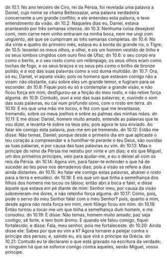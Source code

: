 dn 10.1: No ano terceiro de Ciro, rei da Pérsia, foi revelada uma palavra a Daniel, cujo nome se chama Beltessazar, uma palavra verdadeira concernente a um grande conflito; e ele entendeu esta palavra, e teve entendimento da visão.
dn 10.2: Naqueles dias eu, Daniel, estava pranteando por três semanas inteiras.
dn 10.3: Nenhuma coisa desejável comi, nem carne nem vinho entraram na minha boca, nem me ungi com ungüento, até que se cumpriram as três semanas completas.
dn 10.4: No dia vinte e quatro do primeiro mês, estava eu à borda do grande rio, o Tigre;
dn 10.5: levantei os meus olhos, e olhei, e eis um homem vestido de linho e os seus lombos cingidos com ouro fino de Ufaz;
dn 10.6: o seu corpo era como o berilo, e o seu rosto como um relâmpago; os seus olhos eram como tochas de fogo, e os seus braços e os seus pés como o brilho de bronze polido; e a voz das suas palavras como a voz duma multidão.
dn 10.7: Ora, só eu, Daniel, vi aquela visão; pois os homens que estavam comigo não a viram: não obstante, caiu sobre eles um grande temor, e fugiram para se esconder.
dn 10.8: Fiquei pois eu só a contemplar a grande visão, e não ficou força em mim; desfigurou-se a feição do meu rosto, e não retive força alguma.
dn 10.9: Contudo, ouvi a voz das suas palavras; e, ouvindo o som das suas palavras, eu caí num profundo sono, com o rosto em terra.
dn 10.10: E eis que uma mão me tocou, e fez com que me levantasse, tremendo, sobre os meus joelhos e sobre as palmas das minhas mãos.
dn 10.11: E me disse: Daniel, homem muito amado, entende as palavras que te vou dizer, e levanta-te sobre os teus pés; pois agora te sou enviado. Ao falar ele comigo esta palavra, pus-me em pé tremendo.
dn 10.12: Então me disse: Não temas, Daniel; porque desde o primeiro dia em que aplicaste o teu coração a compreender e a humilhar-te perante o teu Deus, são ouvidas as tuas palavras, e por causa das tuas palavras eu vim.
dn 10.13: Mas o príncipe do reino da Pérsia me resistiu por vinte e um dias; e eis que Miguel, um dos primeiros príncipes, veio para ajudar-me, e eu o deixei ali com os reis da Pérsia.
dn 10.14: Agora vim, para fazer-te entender o que há de suceder ao teu povo nos derradeiros dias; pois a visão se refere a dias ainda distantes.
dn 10.15: Ao falar ele comigo estas palavras, abaixei o rosto para a terra e emudeci.
dn 10.16: E eis que um que tinha a semelhança dos filhos dos homens me tocou os lábios; então abri a boca e falei, e disse àquele que estava em pé diante de mim: Senhor meu, por causa da visão sobrevieram-me dores, e não retenho força alguma.
dn 10.17: Como, pois, pode o servo do meu Senhor falar com o meu Senhor? pois, quanto a mim, desde agora não resta força em mim, nem fôlego ficou em mim.
dn 10.18: Então tornou a tocar-me um que tinha a semelhança dum homem, e me consolou.
dn 10.19: E disse: Não temas, homem muito amado; paz seja contigo; sê forte, e tem bom ânimo. E quando ele falou comigo, fiquei fortalecido, e disse: Fala, meu senhor, pois me fortaleceste.
dn 10.20: Ainda disse ele: Sabes por que eu vim a ti? Agora tornarei a pelejar contra o príncipe dos persas; e, saindo eu, eis que virá o príncipe da Grécia.
dn 10.21: Contudo eu te declararei o que está gravado na escritura da verdade; e ninguém há que se esforce comigo contra aqueles, senão Miguel, vosso príncipe.
